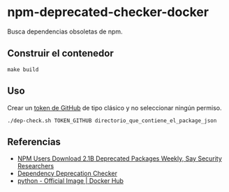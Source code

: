 # npm-deprecated-checker-docker

Busca dependencias obsoletas de npm.

## Construir el contenedor

```shell
make build
```

## Uso

Crear un [token de GitHub](https://github.com/settings/tokens) de tipo clásico y no seleccionar ningún permiso.

```shell
./dep-check.sh TOKEN_GITHUB directorio_que_contiene_el_package_json
```

## Referencias

- [NPM Users Download 2.1B Deprecated Packages Weekly, Say Security Researchers](https://developers.slashdot.org/story/24/01/20/2018235/npm-users-download-21b-deprecated-packages-weekly-say-security-researchers)
- [Dependency Deprecation Checker](https://github.com/Aqua-Nautilus/Dependency-Deprecated-Checker)
- [python - Official Image | Docker Hub](https://hub.docker.com/_/python)
